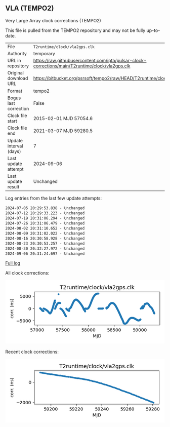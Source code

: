 
## VLA (TEMPO2)

Very Large Array clock corrections (TEMPO2)

This file is pulled from the TEMPO2 repository and may not be fully
up-to-date.

|     |     |
|:--- |:--- |
| File | `T2runtime/clock/vla2gps.clk` |
| Authority | temporary |
| URL in repository | <https://raw.githubusercontent.com/ipta/pulsar-clock-corrections/main/T2runtime/clock/vla2gps.clk> |
| Original download URL | <https://bitbucket.org/psrsoft/tempo2/raw/HEAD/T2runtime/clock/vla2gps.clk> |
| Format | tempo2 |
| Bogus last correction | False |
| Clock file start | 2015-02-01 MJD 57054.6 |
| Clock file end | 2021-03-07 MJD 59280.5 |
| Update interval (days) | 7 |
| Last update attempt | 2024-09-06 |
| Last update result | Unchanged |

Log entries from the last few update attempts:
```
2024-07-05 20:29:53.838 - Unchanged
2024-07-12 20:29:33.223 - Unchanged
2024-07-19 20:31:06.294 - Unchanged
2024-07-26 20:31:06.479 - Unchanged
2024-08-02 20:31:10.652 - Unchanged
2024-08-09 20:31:02.022 - Unchanged
2024-08-16 20:30:58.928 - Unchanged
2024-08-23 20:30:53.257 - Unchanged
2024-08-30 20:32:27.972 - Unchanged
2024-09-06 20:31:24.697 - Unchanged
```
[Full log](https://raw.githubusercontent.com/ipta/pulsar-clock-corrections/main/log/T2runtime/clock/vla2gps.clk.log)


All clock corrections:

![plot of all clock corrections](vla2gps.clk.png "All corrections")

Recent clock corrections:

![plot of recent clock corrections](vla2gps.clk.short.png "Recent corrections")

